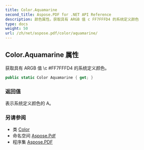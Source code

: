 ```yaml
---
title: Color.Aquamarine
second_title: Aspose.PDF for .NET API Reference
description: 颜色属性。获取具有 ARGB 值 c FF7FFFD4 的系统定义颜色
type: docs
weight: 50
url: /zh/net/aspose.pdf/color/aquamarine/
---
```

## Color.Aquamarine 属性

获取具有 ARGB 值 \c \#FF7FFFD4 的系统定义颜色。

```csharp
public static Color Aquamarine { get; }
```

### 返回值

表示系统定义颜色的 A。

### 另请参阅

* 类 [Color](../)
* 命名空间 [Aspose.Pdf](../../../aspose.pdf/)
* 程序集 [Aspose.PDF](../../../)